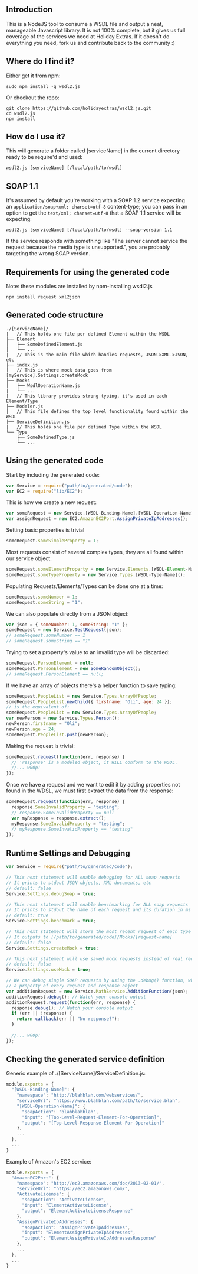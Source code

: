 
## Introduction
This is a NodeJS tool to consume a WSDL file and output a neat, manageable Javascript library. It is not 100% complete, but it gives us full coverage of the services we need at Holiday Extras. If it doesn't do everything you need, fork us and contribute back to the community :)

## Where do I find it?
Either get it from npm:
```
sudo npm install -g wsdl2.js
```
Or checkout the repo:
```
git clone https://github.com/holidayextras/wsdl2.js.git
cd wsdl2.js
npm install
```

## How do I use it?
This will generate a folder called [serviceName] in the current directory ready to be require'd and used:
```
wsdl2.js [serviceName] [/local/path/to/wsdl]
```

## SOAP 1.1
It's assumed by default you're working with a SOAP 1.2 service expecting an `application/soap+xml; charset=utf-8` content-type; you can pass in an option to get the `text/xml; charset=utf-8` that a SOAP 1.1 service will be expecting:

```
wsdl2.js [serviceName] [/local/path/to/wsdl] --soap-version 1.1
```

If the service responds with something like "The server cannot service the request because the media type is unsupported.", you are probably targeting the wrong SOAP version.

## Requirements for using the generated code
Note: these modules are installed by npm-installing wsdl2.js
```
npm install request xml2json
```

## Generated code structure
```
./[ServiceName]/
|   // This holds one file per defined Element within the WSDL
├── Element
│   ├── SomeDefinedElement.js
|   └── ...
|   // This is the main file which handles requests, JSON->XML->JSON, etc
├── index.js
|   // This is where mock data goes from [myService].Settings.createMock
├── Mocks
│   ├── WsdlOperationName.js
|   └── ...
|   // This library provides strong typing, it's used in each Element/Type
├── Modeler.js
|   // This file defines the top level functionality found within the WSDL
├── ServiceDefinition.js
|   // This holds one file per defined Type within the WSDL
└── Type
    ├── SomeDefinedType.js
    └── ...
```

## Using the generated code
Start by including the generated code:
```javascript
var Service = require("path/to/generated/code");
var EC2 = require("lib/EC2");
```
This is how we create a new request:
```javascript
var someRequest = new Service.[WSDL-Binding-Name].[WSDL-Operation-Name]();
var assignRequest = new EC2.AmazonEC2Port.AssignPrivateIpAddresses();
```
Setting basic properties is trivial
```javascript
someRequest.someSimpleProperty = 1;
```
Most requests consist of several complex types, they are all found within our service object:
```javascript
someRequest.someElementProperty = new Service.Elements.[WSDL-Element-Name]();
someRequest.someTypeProperty = new Service.Types.[WSDL-Type-Name]();
```
Populating Requests/Elements/Types can be done one at a time:
```javascript
someRequest.someNumber = 1;
someRequest.someString = "1";
```
We can also populate directly from a JSON object:
```javascript
var json = { someNumber: 1, someString: "1" };
someRequest = new Service.TestRequest(json);
// someRequest.someNumber == 1
// someRequest.someString == "1"
```
Trying to set a property's value to an invalid type will be discarded:
```javascript
someRequest.PersonElement = null;
someRequest.PersonElement = new SomeRandomObject();
// someRequest.PersonElement == null;
```
If we have an array of objects there's a helper function to save typing:
```javascript
someRequest.PeopleList = new Service.Types.ArrayOfPeople;
someRequest.PeopleList.newChild({ firstname: "Oli", age: 24 });
// is the equivalent of:
someRequest.PeopleList = new Service.Types.ArrayOfPeople;
var newPerson = new Service.Types.Person();
newPerson.firstname = "Oli";
newPerson.age = 24;
someRequest.PeopleList.push(newPerson);
```
Making the request is trivial:
```javascript
someRequest.request(function(err, response) {
  // 'response' is a modeled object, it WILL conform to the WSDL.
  //... w00p!
});
```
Once we have a request and we want to edit it by adding properties not found in the WDSL, we must first extract the data from the response:
```javascript
someRequest.request(function(err, response) {
  response.SomeInvalidProperty = "testing";
  // response.SomeInvalidProperty == null
  var myResponse = response.extract();
  myResponse.SomeInvalidProperty = "testing";
  // myResponse.SomeInvalidProperty == "testing"
});
```

## Runtime Settings and Debugging
```javascript
var Service = require("path/to/generated/code");

// This next statement will enable debugging for ALL soap requests
// It prints to stdout JSON objects, XML documents, etc
// default: false
Service.Settings.debugSoap = true;

// This next statement will enable benchmarking for ALL soap requests
// It prints to stdout the name of each request and its duration in ms
// default: true
Service.Settings.benchmark = true;

// This next statement will store the most recent request of each type to file
// It outputs to [/path/to/generated/code]/Mocks/[request-name]
// default: false
Service.Settings.createMock = true;

// This next statement will use saved mock requests instead of real requests
// default: false
Service.Settings.useMock = true;

// We can debug single SOAP requests by using the .debug() function, which is
// a property of every request and response object
var additionRequest = new Service.MathService.AdditionFunction(json);
additionRequest.debug(); // Watch your console output
additionRequest.request(function(err, response) {
  response.debug(); // Watch your console output
  if (err || !response) {
    return callback(err || "No response?");
  }
  
  //... w00p!
});
```

## Checking the generated service definition
Generic example of ./[ServiceName]/ServiceDefinition.js:
```javascript
module.exports = {
  "[WSDL-Binding-Name]": {
    "namespace": "http://blahblah.com/webservices/",
    "serviceUrl": "https://www.blahblah.com/path/to/service.blah",
    "[WSDL-Operation-Name]": {
      "soapAction": "blahblahblah",
      "input": "[Top-Level-Request-Element-For-Operation]",
      "output": "[Top-Level-Response-Element-For-Operation]"
    },
    ...
  },
  ...
}
```
Example of Amazon's EC2 service:
```javascript
module.exports = {
  "AmazonEC2Port": {
    "namespace": "http://ec2.amazonaws.com/doc/2013-02-01/",
    "serviceUrl": "https://ec2.amazonaws.com/",
    "ActivateLicense": {
      "soapAction": "ActivateLicense",
      "input": "ElementActivateLicense",
      "output": "ElementActivateLicenseResponse"
    },
    "AssignPrivateIpAddresses": {
      "soapAction": "AssignPrivateIpAddresses",
      "input": "ElementAssignPrivateIpAddresses",
      "output": "ElementAssignPrivateIpAddressesResponse"
    },
    ...
  },
  ...
}
```

